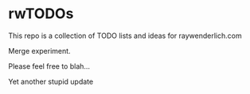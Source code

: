 # rwTODOs

This repo is a collection of TODO lists and ideas for raywenderlich.com

Merge experiment.

Please feel free to blah...

Yet another stupid update


